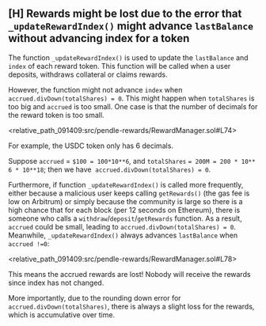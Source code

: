 ## [H] Rewards might be lost due to the error that `_updateRewardIndex()` might advance `lastBalance` without advancing index for a token

The function `_updateRewardIndex()` is used to update the `lastBalance` and `index` of each reward token. This function will be called when a user deposits, withdraws collateral or claims rewards.

However, the function might not advance `index` when `accrued.divDown(totalShares) = 0`. This might happen when `totalShares` is too big and `accrued` is too small. One case is that the number of decimals for the reward token is too small.

<relative_path_091409:src/pendle-rewards/RewardManager.sol#L74>

For example, the USDC token only has 6 decimals.

Suppose `accrued` = `$100 = 100*10**6`, and `totalShares` `= 200M = 200 * 10** 6 * 10**18`; then we have  `accrued.divDown(totalShares) = 0`.

Furthermore, if function `_updateRewardIndex()` is called more frequently, either because a malicious user keeps calling `getRewards()` (the gas fee is low on Arbitrum) or simply because the community is large so there is a high chance that for each block (per 12 seconds on Ethereum), there is someone who calls a `withdraw`/`deposit`/`getRewards` function. As a result, `accrued` could be small, leading to `accrued.divDown(totalShares) = 0`. Meanwhile, `_updateRewardIndex()` always advances `lastBalance` when `accrued !=0`:

<relative_path_091409:src/pendle-rewards/RewardManager.sol#L78>

This means the accrued rewards are lost! Nobody will receive the rewards since index has not changed.

More importantly, due to the rounding down error for `accrued.divDown(totalShares)`, there is always a slight loss for the rewards, which is accumulative over time.



